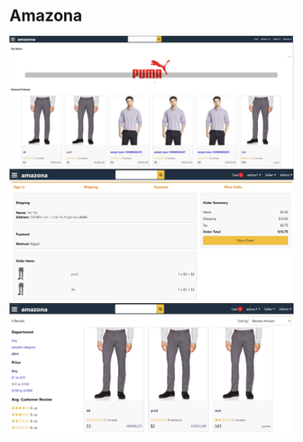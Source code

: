 # Amazona

![alt text](https://github.com/adimor1/Amazona/blob/master/image1.jpg)
![alt text](https://github.com/adimor1/Amazona/blob/master/image2.jpg)
![alt text](https://github.com/adimor1/Amazona/blob/master/image3.jpg)
